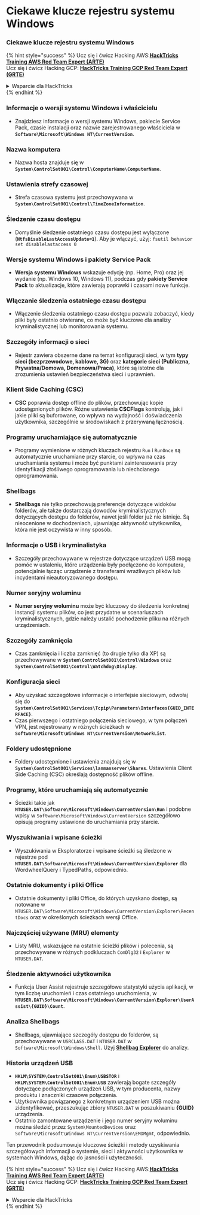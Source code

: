 # Ciekawe klucze rejestru systemu Windows

### Ciekawe klucze rejestru systemu Windows

{% hint style="success" %}
Ucz się i ćwicz Hacking AWS:<img src="/.gitbook/assets/arte.png" alt="" data-size="line">[**HackTricks Training AWS Red Team Expert (ARTE)**](https://training.hacktricks.xyz/courses/arte)<img src="/.gitbook/assets/arte.png" alt="" data-size="line">\
Ucz się i ćwicz Hacking GCP: <img src="/.gitbook/assets/grte.png" alt="" data-size="line">[**HackTricks Training GCP Red Team Expert (GRTE)**<img src="/.gitbook/assets/grte.png" alt="" data-size="line">](https://training.hacktricks.xyz/courses/grte)

<details>

<summary>Wsparcie dla HackTricks</summary>

* Sprawdź [**plany subskrypcyjne**](https://github.com/sponsors/carlospolop)!
* **Dołącz do** 💬 [**grupy Discord**](https://discord.gg/hRep4RUj7f) lub [**grupy telegramowej**](https://t.me/peass) lub **śledź** nas na **Twitterze** 🐦 [**@hacktricks\_live**](https://twitter.com/hacktricks\_live)**.**
* **Podziel się sztuczkami hackingowymi, przesyłając PR-y do** [**HackTricks**](https://github.com/carlospolop/hacktricks) i [**HackTricks Cloud**](https://github.com/carlospolop/hacktricks-cloud) repozytoriów github.

</details>
{% endhint %}


### **Informacje o wersji systemu Windows i właścicielu**
- Znajdziesz informacje o wersji systemu Windows, pakiecie Service Pack, czasie instalacji oraz nazwie zarejestrowanego właściciela w **`Software\Microsoft\Windows NT\CurrentVersion`**.

### **Nazwa komputera**
- Nazwa hosta znajduje się w **`System\ControlSet001\Control\ComputerName\ComputerName`**.

### **Ustawienia strefy czasowej**
- Strefa czasowa systemu jest przechowywana w **`System\ControlSet001\Control\TimeZoneInformation`**.

### **Śledzenie czasu dostępu**
- Domyślnie śledzenie ostatniego czasu dostępu jest wyłączone (**`NtfsDisableLastAccessUpdate=1`**). Aby je włączyć, użyj:
`fsutil behavior set disablelastaccess 0`

### Wersje systemu Windows i pakiety Service Pack
- **Wersja systemu Windows** wskazuje edycję (np. Home, Pro) oraz jej wydanie (np. Windows 10, Windows 11), podczas gdy **pakiety Service Pack** to aktualizacje, które zawierają poprawki i czasami nowe funkcje.

### Włączanie śledzenia ostatniego czasu dostępu
- Włączenie śledzenia ostatniego czasu dostępu pozwala zobaczyć, kiedy pliki były ostatnio otwierane, co może być kluczowe dla analizy kryminalistycznej lub monitorowania systemu.

### Szczegóły informacji o sieci
- Rejestr zawiera obszerne dane na temat konfiguracji sieci, w tym **typy sieci (bezprzewodowe, kablowe, 3G)** oraz **kategorie sieci (Publiczna, Prywatna/Domowa, Domenowa/Praca)**, które są istotne dla zrozumienia ustawień bezpieczeństwa sieci i uprawnień.

### Klient Side Caching (CSC)
- **CSC** poprawia dostęp offline do plików, przechowując kopie udostępnionych plików. Różne ustawienia **CSCFlags** kontrolują, jak i jakie pliki są buforowane, co wpływa na wydajność i doświadczenia użytkownika, szczególnie w środowiskach z przerywaną łącznością.

### Programy uruchamiające się automatycznie
- Programy wymienione w różnych kluczach rejestru `Run` i `RunOnce` są automatycznie uruchamiane przy starcie, co wpływa na czas uruchamiania systemu i może być punktami zainteresowania przy identyfikacji złośliwego oprogramowania lub niechcianego oprogramowania.

### Shellbags
- **Shellbags** nie tylko przechowują preferencje dotyczące widoków folderów, ale także dostarczają dowodów kryminalistycznych dotyczących dostępu do folderów, nawet jeśli folder już nie istnieje. Są nieocenione w dochodzeniach, ujawniając aktywność użytkownika, która nie jest oczywista w inny sposób.

### Informacje o USB i kryminalistyka
- Szczegóły przechowywane w rejestrze dotyczące urządzeń USB mogą pomóc w ustaleniu, które urządzenia były podłączone do komputera, potencjalnie łącząc urządzenie z transferami wrażliwych plików lub incydentami nieautoryzowanego dostępu.

### Numer seryjny woluminu
- **Numer seryjny woluminu** może być kluczowy do śledzenia konkretnej instancji systemu plików, co jest przydatne w scenariuszach kryminalistycznych, gdzie należy ustalić pochodzenie pliku na różnych urządzeniach.

### **Szczegóły zamknięcia**
- Czas zamknięcia i liczba zamknięć (to drugie tylko dla XP) są przechowywane w **`System\ControlSet001\Control\Windows`** oraz **`System\ControlSet001\Control\Watchdog\Display`**.

### **Konfiguracja sieci**
- Aby uzyskać szczegółowe informacje o interfejsie sieciowym, odwołaj się do **`System\ControlSet001\Services\Tcpip\Parameters\Interfaces{GUID_INTERFACE}`**.
- Czas pierwszego i ostatniego połączenia sieciowego, w tym połączeń VPN, jest rejestrowany w różnych ścieżkach w **`Software\Microsoft\Windows NT\CurrentVersion\NetworkList`**.

### **Foldery udostępnione**
- Foldery udostępnione i ustawienia znajdują się w **`System\ControlSet001\Services\lanmanserver\Shares`**. Ustawienia Client Side Caching (CSC) określają dostępność plików offline.

### **Programy, które uruchamiają się automatycznie**
- Ścieżki takie jak **`NTUSER.DAT\Software\Microsoft\Windows\CurrentVersion\Run`** i podobne wpisy w `Software\Microsoft\Windows\CurrentVersion` szczegółowo opisują programy ustawione do uruchamiania przy starcie.

### **Wyszukiwania i wpisane ścieżki**
- Wyszukiwania w Eksploratorze i wpisane ścieżki są śledzone w rejestrze pod **`NTUSER.DAT\Software\Microsoft\Windows\CurrentVersion\Explorer`** dla WordwheelQuery i TypedPaths, odpowiednio.

### **Ostatnie dokumenty i pliki Office**
- Ostatnie dokumenty i pliki Office, do których uzyskano dostęp, są notowane w `NTUSER.DAT\Software\Microsoft\Windows\CurrentVersion\Explorer\RecentDocs` oraz w określonych ścieżkach wersji Office.

### **Najczęściej używane (MRU) elementy**
- Listy MRU, wskazujące na ostatnie ścieżki plików i polecenia, są przechowywane w różnych podkluczach `ComDlg32` i `Explorer` w `NTUSER.DAT`.

### **Śledzenie aktywności użytkownika**
- Funkcja User Assist rejestruje szczegółowe statystyki użycia aplikacji, w tym liczbę uruchomień i czas ostatniego uruchomienia, w **`NTUSER.DAT\Software\Microsoft\Windows\CurrentVersion\Explorer\UserAssist\{GUID}\Count`**.

### **Analiza Shellbags**
- Shellbags, ujawniające szczegóły dostępu do folderów, są przechowywane w `USRCLASS.DAT` i `NTUSER.DAT` w `Software\Microsoft\Windows\Shell`. Użyj **[Shellbag Explorer](https://ericzimmerman.github.io/#!index.md)** do analizy.

### **Historia urządzeń USB**
- **`HKLM\SYSTEM\ControlSet001\Enum\USBSTOR`** i **`HKLM\SYSTEM\ControlSet001\Enum\USB`** zawierają bogate szczegóły dotyczące podłączonych urządzeń USB, w tym producenta, nazwy produktu i znaczniki czasowe połączenia.
- Użytkownika powiązanego z konkretnym urządzeniem USB można zidentyfikować, przeszukując zbiory `NTUSER.DAT` w poszukiwaniu **{GUID}** urządzenia.
- Ostatnio zamontowane urządzenie i jego numer seryjny woluminu można śledzić przez `System\MountedDevices` oraz `Software\Microsoft\Windows NT\CurrentVersion\EMDMgmt`, odpowiednio.

Ten przewodnik podsumowuje kluczowe ścieżki i metody uzyskiwania szczegółowych informacji o systemie, sieci i aktywności użytkownika w systemach Windows, dążąc do jasności i użyteczności.



{% hint style="success" %}
Ucz się i ćwicz Hacking AWS:<img src="/.gitbook/assets/arte.png" alt="" data-size="line">[**HackTricks Training AWS Red Team Expert (ARTE)**](https://training.hacktricks.xyz/courses/arte)<img src="/.gitbook/assets/arte.png" alt="" data-size="line">\
Ucz się i ćwicz Hacking GCP: <img src="/.gitbook/assets/grte.png" alt="" data-size="line">[**HackTricks Training GCP Red Team Expert (GRTE)**<img src="/.gitbook/assets/grte.png" alt="" data-size="line">](https://training.hacktricks.xyz/courses/grte)

<details>

<summary>Wsparcie dla HackTricks</summary>

* Sprawdź [**plany subskrypcyjne**](https://github.com/sponsors/carlospolop)!
* **Dołącz do** 💬 [**grupy Discord**](https://discord.gg/hRep4RUj7f) lub [**grupy telegramowej**](https://t.me/peass) lub **śledź** nas na **Twitterze** 🐦 [**@hacktricks\_live**](https://twitter.com/hacktricks\_live)**.**
* **Podziel się sztuczkami hackingowymi, przesyłając PR-y do** [**HackTricks**](https://github.com/carlospolop/hacktricks) i [**HackTricks Cloud**](https://github.com/carlospolop/hacktricks-cloud) repozytoriów github.

</details>
{% endhint %}
